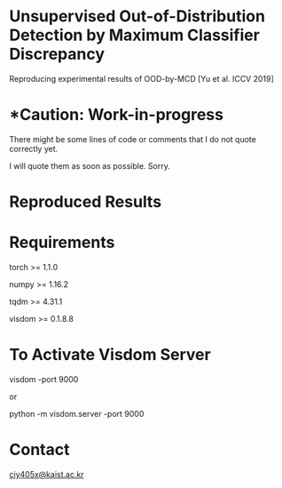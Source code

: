 # Unsupervised Out-of-Distribution Detection by Maximum Classifier Discrepancy
 Reproducing experimental results of OOD-by-MCD [Yu et al. ICCV 2019]

# *Caution: Work-in-progress
 There might be some lines of code or comments that I do not quote correctly yet. 
 
 I will quote them as soon as possible. Sorry.

# Reproduced Results

# Requirements
 torch >= 1.1.0

 numpy >= 1.16.2

 tqdm >= 4.31.1

 visdom >= 0.1.8.8

# To Activate Visdom Server
  visdom -port 9000

  or 

  python -m visdom.server -port 9000

# Contact
 ciy405x@kaist.ac.kr